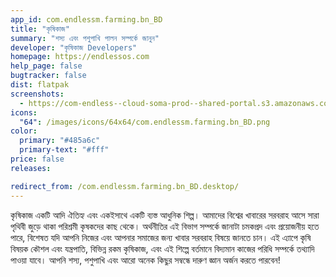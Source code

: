 ```yaml
---
app_id: com.endlessm.farming.bn_BD
title: "কৃষিকাজ"
summary: "শস্য এবং পশুপাখি পালন সম্পর্কে জানুন"
developer: "কৃষিকাজ Developers"
homepage: https://endlessos.com
help_page: false
bugtracker: false
dist: flatpak
screenshots:
  - https://com-endless--cloud-soma-prod--shared-portal.s3.amazonaws.com/apps.258.screenshots.20ba3617-e037-4002-85bd-df4027a026e8_201810231849981414.png
icons:
  "64": /images/icons/64x64/com.endlessm.farming.bn_BD.png
color:
  primary: "#485a6c"
  primary-text: "#fff"
price: false
releases:

redirect_from: /com.endlessm.farming.bn_BD.desktop/
---
```


<p>কৃষিকাজ একটি আদি ঐতিহ্য এবং একইসাথে একটি ব্যস্ত আধুনিক শিল্প। আমাদের বিশ্বের খাবারের সরবরাহ আসে সারা পৃথিবী জুড়ে থাকা পরিশ্রমী কৃষকদের কাছ থেকে। অর্থনীতির এই বিভাগ সম্পর্কে জানাটা চমকপ্রদ এবং প্রয়োজনীয় হতে পারে, বিশেষত যদি আপনি নিজের এবং আপনার সমাজের জন্য খাবার সরবরাহ বিষয়ে জানতে চান। এই এ্যাপে কৃষি বিষয়ক কৌশল এবং যন্ত্রপাতি, বিভিন্ন রকম কৃষিকাজ, এবং এই শিল্পে বর্তমানে বিদ্যমান কাজের পরিধি সম্পর্কে তথ্যাদি পাওয়া যাবে। আপনি শস্য, পশুপাখি এবং আরো অনেক কিছুর সম্বন্ধে দারুণ জ্ঞান অর্জন করতে পারবেন!</p>